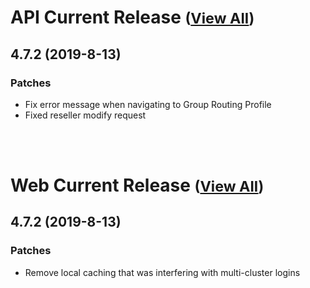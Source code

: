 
# API Current Release <small>([View All](/API.md))</small>
## 4.7.2 (2019-8-13)
### Patches 

- Fix error message when navigating to Group Routing Profile
- Fixed reseller modify request

<br><br>
# Web Current Release <small>([View All](/Web.md))</small>
## 4.7.2 (2019-8-13)
### Patches 

- Remove local caching that was interfering with multi-cluster logins

  
